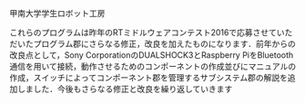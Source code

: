 甲南大学学生ロボット工房

これらのプログラムは昨年のRTミドルウェアコンテスト2016で応募させていただいたプログラム郡にさらなる修正，改良を加えたものになります．前年からの改良点として，Sony CorporationのDUALSHOCK3とRaspberry PiをBluetooth通信を用いて接続，動作させるためのコンポーネントの作成並びにマニュアルの作成，スイッチによってコンポーネント郡を管理するサブシステム郡の解説を追加しました．今後もさらなる修正と改良を繰り返していきます
